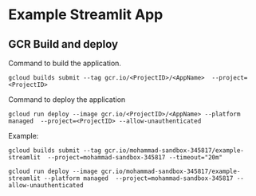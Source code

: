 # Example Streamlit App


## GCR Build and deploy

Command to build the application.
```
gcloud builds submit --tag gcr.io/<ProjectID>/<AppName>  --project=<ProjectID>
```

Command to deploy the application
```
gcloud run deploy --image gcr.io/<ProjectID>/<AppName> --platform managed  --project=<ProjectID> --allow-unauthenticated
```

Example: 
```
gcloud builds submit --tag gcr.io/mohammad-sandbox-345817/example-streamlit  --project=mohammad-sandbox-345817 --timeout="20m"

gcloud run deploy --image gcr.io/mohammad-sandbox-345817/example-streamlit --platform managed  --project=mohammad-sandbox-345817 --allow-unauthenticated
```